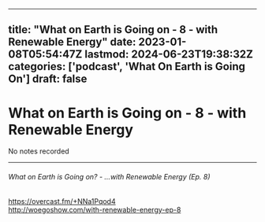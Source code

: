
---
title: "What on Earth is Going on - 8 - with Renewable Energy"
date: 2023-01-08T05:54:47Z
lastmod: 2024-06-23T19:38:32Z
categories: ['podcast', 'What On Earth is Going On']
draft: false
---


# What on Earth is Going on - 8 - with Renewable Energy

No notes recorded

- - -
###### What on Earth is Going on? - …with Renewable Energy (Ep. 8)

https://overcast.fm/+NNa1Pqod4  
http://woegoshow.com/with-renewable-energy-ep-8

<!-- #public #podcast #What On Earth is Going On# -->

<!-- {BearID:46FAF18D-105B-4297-BF53-EA2DC4D02E8B-28016-00002D97EB0E852F} -->
